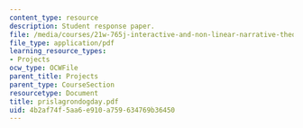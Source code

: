 ```yaml
---
content_type: resource
description: Student response paper.
file: /media/courses/21w-765j-interactive-and-non-linear-narrative-theory-and-practice-spring-2004/4b2af74f5aa6e910a759634769b36450_prislagrondogday.pdf
file_type: application/pdf
learning_resource_types:
- Projects
ocw_type: OCWFile
parent_title: Projects
parent_type: CourseSection
resourcetype: Document
title: prislagrondogday.pdf
uid: 4b2af74f-5aa6-e910-a759-634769b36450
---
```

